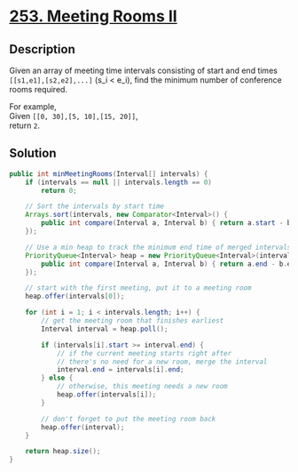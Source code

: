 # [253. Meeting Rooms II](https://leetcode.com/problems/meeting-rooms-ii/description/)

## Description

Given an array of meeting time intervals consisting of start and end times `[[s1,e1],[s2,e2],...]` (s_i < e_i), find the minimum number of conference rooms required.

For example,     
Given `[[0, 30],[5, 10],[15, 20]]`,     
return `2`.


## Solution

```java
public int minMeetingRooms(Interval[] intervals) {
    if (intervals == null || intervals.length == 0)
        return 0;

    // Sort the intervals by start time
    Arrays.sort(intervals, new Comparator<Interval>() {
        public int compare(Interval a, Interval b) { return a.start - b.start; }
    });

    // Use a min heap to track the minimum end time of merged intervals
    PriorityQueue<Interval> heap = new PriorityQueue<Interval>(intervals.length, new Comparator<Interval>() {
        public int compare(Interval a, Interval b) { return a.end - b.end; }
    });

    // start with the first meeting, put it to a meeting room
    heap.offer(intervals[0]);

    for (int i = 1; i < intervals.length; i++) {
        // get the meeting room that finishes earliest
        Interval interval = heap.poll();

        if (intervals[i].start >= interval.end) {
            // if the current meeting starts right after
            // there's no need for a new room, merge the interval
            interval.end = intervals[i].end;
        } else {
            // otherwise, this meeting needs a new room
            heap.offer(intervals[i]);
        }

        // don't forget to put the meeting room back
        heap.offer(interval);
    }

    return heap.size();
}
```
